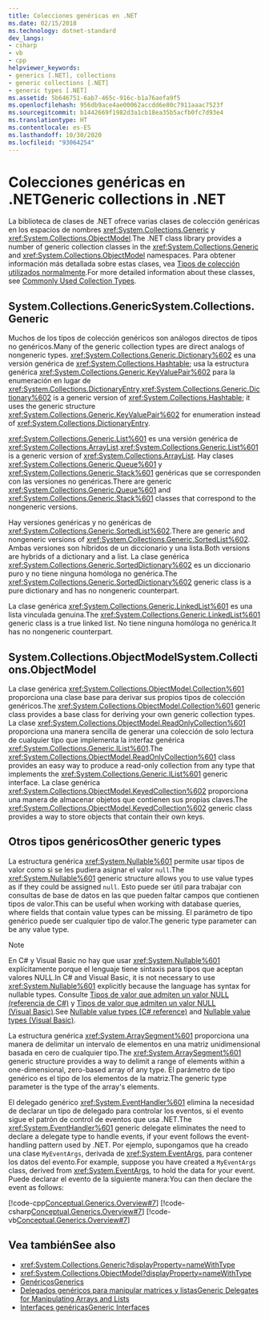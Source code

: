```yaml
---
title: Colecciones genéricas en .NET
ms.date: 02/15/2018
ms.technology: dotnet-standard
dev_langs:
- csharp
- vb
- cpp
helpviewer_keywords:
- generics [.NET], collections
- generic collections [.NET]
- generic types [.NET]
ms.assetid: 5b646751-6ab7-465c-916c-b1a76aefa9f5
ms.openlocfilehash: 956db9ace4ae00062accdd6e80c7911aaac7523f
ms.sourcegitcommit: b1442669f1982d3a1cb18ea35b5acfb0fc7d93e4
ms.translationtype: HT
ms.contentlocale: es-ES
ms.lasthandoff: 10/30/2020
ms.locfileid: "93064254"
---
```

# <a name="generic-collections-in-net"></a><span data-ttu-id="2c6fd-102">Colecciones genéricas en .NET</span><span class="sxs-lookup"><span data-stu-id="2c6fd-102">Generic collections in .NET</span></span>

 <span data-ttu-id="2c6fd-103">La biblioteca de clases de .NET ofrece varias clases de colección genéricas en los espacios de nombres <xref:System.Collections.Generic> y <xref:System.Collections.ObjectModel>.</span><span class="sxs-lookup"><span data-stu-id="2c6fd-103">The .NET class library provides a number of generic collection classes in the <xref:System.Collections.Generic> and <xref:System.Collections.ObjectModel> namespaces.</span></span> <span data-ttu-id="2c6fd-104">Para obtener información más detallada sobre estas clases, vea [Tipos de colección utilizados normalmente](../collections/commonly-used-collection-types.md).</span><span class="sxs-lookup"><span data-stu-id="2c6fd-104">For more detailed information about these classes, see [Commonly Used Collection Types](../collections/commonly-used-collection-types.md).</span></span>  
  
## <a name="systemcollectionsgeneric"></a><span data-ttu-id="2c6fd-105">System.Collections.Generic</span><span class="sxs-lookup"><span data-stu-id="2c6fd-105">System.Collections.Generic</span></span>

 <span data-ttu-id="2c6fd-106">Muchos de los tipos de colección genéricos son análogos directos de tipos no genéricos.</span><span class="sxs-lookup"><span data-stu-id="2c6fd-106">Many of the generic collection types are direct analogs of nongeneric types.</span></span> <span data-ttu-id="2c6fd-107"><xref:System.Collections.Generic.Dictionary%602> es una versión genérica de <xref:System.Collections.Hashtable>; usa la estructura genérica <xref:System.Collections.Generic.KeyValuePair%602> para la enumeración en lugar de <xref:System.Collections.DictionaryEntry>.</span><span class="sxs-lookup"><span data-stu-id="2c6fd-107"><xref:System.Collections.Generic.Dictionary%602> is a generic version of <xref:System.Collections.Hashtable>; it uses the generic structure <xref:System.Collections.Generic.KeyValuePair%602> for enumeration instead of <xref:System.Collections.DictionaryEntry>.</span></span>  
  
 <span data-ttu-id="2c6fd-108"><xref:System.Collections.Generic.List%601> es una versión genérica de <xref:System.Collections.ArrayList>.</span><span class="sxs-lookup"><span data-stu-id="2c6fd-108"><xref:System.Collections.Generic.List%601> is a generic version of <xref:System.Collections.ArrayList>.</span></span> <span data-ttu-id="2c6fd-109">Hay clases <xref:System.Collections.Generic.Queue%601> y <xref:System.Collections.Generic.Stack%601> genéricas que se corresponden con las versiones no genéricas.</span><span class="sxs-lookup"><span data-stu-id="2c6fd-109">There are generic <xref:System.Collections.Generic.Queue%601> and <xref:System.Collections.Generic.Stack%601> classes that correspond to the nongeneric versions.</span></span>  
  
 <span data-ttu-id="2c6fd-110">Hay versiones genéricas y no genéricas de <xref:System.Collections.Generic.SortedList%602>.</span><span class="sxs-lookup"><span data-stu-id="2c6fd-110">There are generic and nongeneric versions of <xref:System.Collections.Generic.SortedList%602>.</span></span> <span data-ttu-id="2c6fd-111">Ambas versiones son híbridos de un diccionario y una lista.</span><span class="sxs-lookup"><span data-stu-id="2c6fd-111">Both versions are hybrids of a dictionary and a list.</span></span> <span data-ttu-id="2c6fd-112">La clase genérica <xref:System.Collections.Generic.SortedDictionary%602> es un diccionario puro y no tiene ninguna homóloga no genérica.</span><span class="sxs-lookup"><span data-stu-id="2c6fd-112">The <xref:System.Collections.Generic.SortedDictionary%602> generic class is a pure dictionary and has no nongeneric counterpart.</span></span>  
  
 <span data-ttu-id="2c6fd-113">La clase genérica <xref:System.Collections.Generic.LinkedList%601> es una lista vinculada genuina.</span><span class="sxs-lookup"><span data-stu-id="2c6fd-113">The <xref:System.Collections.Generic.LinkedList%601> generic class is a true linked list.</span></span> <span data-ttu-id="2c6fd-114">No tiene ninguna homóloga no genérica.</span><span class="sxs-lookup"><span data-stu-id="2c6fd-114">It has no nongeneric counterpart.</span></span>  
  
## <a name="systemcollectionsobjectmodel"></a><span data-ttu-id="2c6fd-115">System.Collections.ObjectModel</span><span class="sxs-lookup"><span data-stu-id="2c6fd-115">System.Collections.ObjectModel</span></span>

 <span data-ttu-id="2c6fd-116">La clase genérica <xref:System.Collections.ObjectModel.Collection%601> proporciona una clase base para derivar sus propios tipos de colección genéricos.</span><span class="sxs-lookup"><span data-stu-id="2c6fd-116">The <xref:System.Collections.ObjectModel.Collection%601> generic class provides a base class for deriving your own generic collection types.</span></span> <span data-ttu-id="2c6fd-117">La clase <xref:System.Collections.ObjectModel.ReadOnlyCollection%601> proporciona una manera sencilla de generar una colección de solo lectura de cualquier tipo que implementa la interfaz genérica <xref:System.Collections.Generic.IList%601>.</span><span class="sxs-lookup"><span data-stu-id="2c6fd-117">The <xref:System.Collections.ObjectModel.ReadOnlyCollection%601> class provides an easy way to produce a read-only collection from any type that implements the <xref:System.Collections.Generic.IList%601> generic interface.</span></span> <span data-ttu-id="2c6fd-118">La clase genérica <xref:System.Collections.ObjectModel.KeyedCollection%602> proporciona una manera de almacenar objetos que contienen sus propias claves.</span><span class="sxs-lookup"><span data-stu-id="2c6fd-118">The <xref:System.Collections.ObjectModel.KeyedCollection%602> generic class provides a way to store objects that contain their own keys.</span></span>  
  
## <a name="other-generic-types"></a><span data-ttu-id="2c6fd-119">Otros tipos genéricos</span><span class="sxs-lookup"><span data-stu-id="2c6fd-119">Other generic types</span></span>

 <span data-ttu-id="2c6fd-120">La estructura genérica <xref:System.Nullable%601> permite usar tipos de valor como si se les pudiera asignar el valor `null`.</span><span class="sxs-lookup"><span data-stu-id="2c6fd-120">The <xref:System.Nullable%601> generic structure allows you to use value types as if they could be assigned `null`.</span></span> <span data-ttu-id="2c6fd-121">Esto puede ser útil para trabajar con consultas de base de datos en las que pueden faltar campos que contienen tipos de valor.</span><span class="sxs-lookup"><span data-stu-id="2c6fd-121">This can be useful when working with database queries, where fields that contain value types can be missing.</span></span> <span data-ttu-id="2c6fd-122">El parámetro de tipo genérico puede ser cualquier tipo de valor.</span><span class="sxs-lookup"><span data-stu-id="2c6fd-122">The generic type parameter can be any value type.</span></span>  
  
> [!NOTE]
> <span data-ttu-id="2c6fd-123">En C# y Visual Basic no hay que usar <xref:System.Nullable%601> explícitamente porque el lenguaje tiene sintaxis para tipos que aceptan valores NULL.</span><span class="sxs-lookup"><span data-stu-id="2c6fd-123">In C# and Visual Basic, it is not necessary to use <xref:System.Nullable%601> explicitly because the language has syntax for nullable types.</span></span> <span data-ttu-id="2c6fd-124">Consulte [Tipos de valor que admiten un valor NULL (referencia de C#)](../../csharp/language-reference/builtin-types/nullable-value-types.md) y [Tipos de valor que admiten un valor NULL (Visual Basic)](../../visual-basic/programming-guide/language-features/data-types/nullable-value-types.md).</span><span class="sxs-lookup"><span data-stu-id="2c6fd-124">See [Nullable value types (C# reference)](../../csharp/language-reference/builtin-types/nullable-value-types.md) and [Nullable value types (Visual Basic)](../../visual-basic/programming-guide/language-features/data-types/nullable-value-types.md).</span></span>
  
 <span data-ttu-id="2c6fd-125">La estructura genérica <xref:System.ArraySegment%601> proporciona una manera de delimitar un intervalo de elementos en una matriz unidimensional basada en cero de cualquier tipo.</span><span class="sxs-lookup"><span data-stu-id="2c6fd-125">The <xref:System.ArraySegment%601> generic structure provides a way to delimit a range of elements within a one-dimensional, zero-based array of any type.</span></span> <span data-ttu-id="2c6fd-126">El parámetro de tipo genérico es el tipo de los elementos de la matriz.</span><span class="sxs-lookup"><span data-stu-id="2c6fd-126">The generic type parameter is the type of the array's elements.</span></span>  
  
 <span data-ttu-id="2c6fd-127">El delegado genérico <xref:System.EventHandler%601> elimina la necesidad de declarar un tipo de delegado para controlar los eventos, si el evento sigue el patrón de control de eventos que usa .NET.</span><span class="sxs-lookup"><span data-stu-id="2c6fd-127">The <xref:System.EventHandler%601> generic delegate eliminates the need to declare a delegate type to handle events, if your event follows the event-handling pattern used by .NET.</span></span> <span data-ttu-id="2c6fd-128">Por ejemplo, supongamos que ha creado una clase `MyEventArgs`, derivada de <xref:System.EventArgs>, para contener los datos del evento.</span><span class="sxs-lookup"><span data-stu-id="2c6fd-128">For example, suppose you have created a `MyEventArgs` class, derived from <xref:System.EventArgs>, to hold the data for your event.</span></span> <span data-ttu-id="2c6fd-129">Puede declarar el evento de la siguiente manera:</span><span class="sxs-lookup"><span data-stu-id="2c6fd-129">You can then declare the event as follows:</span></span>  
  
 [!code-cpp[Conceptual.Generics.Overview#7](../../../samples/snippets/cpp/VS_Snippets_CLR/conceptual.generics.overview/cpp/source2.cpp#7)]
 [!code-csharp[Conceptual.Generics.Overview#7](../../../samples/snippets/csharp/VS_Snippets_CLR/conceptual.generics.overview/cs/source2.cs#7)]
 [!code-vb[Conceptual.Generics.Overview#7](../../../samples/snippets/visualbasic/VS_Snippets_CLR/conceptual.generics.overview/vb/source2.vb#7)]  
  
## <a name="see-also"></a><span data-ttu-id="2c6fd-130">Vea también</span><span class="sxs-lookup"><span data-stu-id="2c6fd-130">See also</span></span>

- <xref:System.Collections.Generic?displayProperty=nameWithType>
- <xref:System.Collections.ObjectModel?displayProperty=nameWithType>
- [<span data-ttu-id="2c6fd-131">Genéricos</span><span class="sxs-lookup"><span data-stu-id="2c6fd-131">Generics</span></span>](index.md)
- [<span data-ttu-id="2c6fd-132">Delegados genéricos para manipular matrices y listas</span><span class="sxs-lookup"><span data-stu-id="2c6fd-132">Generic Delegates for Manipulating Arrays and Lists</span></span>](delegates-for-manipulating-arrays-and-lists.md)
- [<span data-ttu-id="2c6fd-133">Interfaces genéricas</span><span class="sxs-lookup"><span data-stu-id="2c6fd-133">Generic Interfaces</span></span>](interfaces.md)
